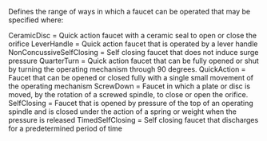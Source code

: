 ﻿Defines the range of ways in which a faucet can be operated that may be specified where:

CeramicDisc =	 Quick action faucet with a ceramic seal to open or close the orifice
LeverHandle =	 Quick action faucet that is operated by a lever handle
NonConcussiveSelfClosing =	 Self closing faucet that does not induce surge pressure
QuarterTurn =	 Quick action faucet that can be fully opened or shut by turning the operating mechanism through 90 degrees.
QuickAction =	 Faucet that can be opened or closed fully with a single small movement of the operating mechanism
ScrewDown =	 Faucet in which a plate or disc is moved, by the rotation of a screwed spindle, to close or open the orifice.
SelfClosing =	 Faucet that is opened by pressure of the top of an operating spindle and is closed under the action of a spring or weight when the pressure is released
TimedSelfClosing = 	Self closing faucet that discharges for a predetermined period of time
